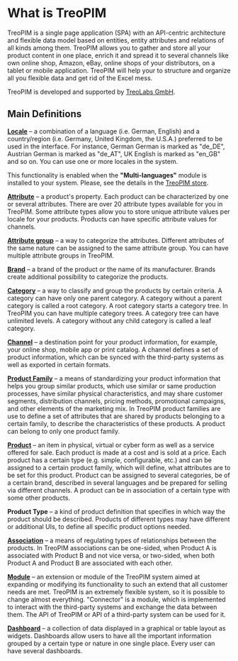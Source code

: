 # What is TreoPIM

TreoPIM is a single page application (SPA) with an API-centric architecture and flexible data model based on entities, entity attributes and relations of all kinds among them. TreoPIM allows you to gather and store all your product content in one place, enrich it and spread it to several channels like own online shop, Amazon, eBay, online shops of your distributors, on a tablet or mobile application. TreoPIM will help your to structure and organize all you flexible data and get rid of the Excel mess.

TreoPIM is developed and supported by [TreoLabs GmbH](https://treolabs.com).

## Main Definitions

[**Locale**](https://treopim.com/store/multi-languages) – a combination of a language (i.e. German, English) and a country/region (i.e. Germany, United Kingdom, the U.S.A.) preferred to be used in the interface. For instance, German German is marked as "de_DE", Austrian German is marked as "de_AT", UK English is marked as "en_GB" and so on. You can use one or more locales in the system. 

This functionality is enabled when the **"Multi-languages"** module is installed to your system. Please, see the details in the [TreoPIM store](https://treopim.com/store/multi-languages).

[**Attribute**](./attributes.md) – a product's property. Each product can be characterized by one or several attributes. There are over 20 attribute types available for you in TreoPIM. Some attribute types allow you to store unique attribute values per locale for your products. Products can have specific attribute values for channels.

[**Attribute group**](./attribute-groups.md) – a way to categorize the attributes. Different attributes of the same nature can be assigned to the same attribute group. You can have multiple attribute groups in TreoPIM.

[**Brand**](./brands.md) – a brand of the product or the name of its manufacturer. Brands create additional possibility to categorize the products.

[**Category**](./categories.md) – a way to classify and group the products by certain criteria. A category can have only one parent category. A category without a parent category is called a root category. A root category starts a category tree. In TreoPIM you can have multiple category trees. A category tree can have unlimited levels. A category without any child category is called a leaf category.

[**Channel**](./channels.md) – a destination point for your product information, for example, your online shop, mobile app or print catalog. A channel defines a set of product information, which can be synced with the third-party systems as well as exported in certain formats.

[**Product Family**](./product-families.md) – a means of standardizing your product information that helps you group similar products, which use similar or same production processes, have similar physical characteristics, and may share customer segments, distribution channels, pricing methods, promotional campaigns, and other elements of the marketing mix. In TreoPIM product families are use to define a set of attributes that are shared by products belonging to a certain family, to describe the characteristics of these products. A product can belong to only one product family.

[**Product**](./products.md) – an item in physical, virtual or cyber form as well as a service offered for sale. Each product is made at a cost and is sold at a price. Each product has a certain type (e.g. simple, configurable, etc.) and can be assigned to a certain product family, which will define, what attributes are to be set for this product. Product can be assigned to several categories, be of a certain brand, described in several languages and be prepared for selling via different channels. A product can be in association of a certain type with some other products.

**Product Type** – a kind of product definition that specifies in which way the product should be described. Products of different types may have different or additional UIs, to define all specific product options needed.

[**Association**](./associations.md) – a means of regulating types of relationships between the products. In TreoPIM associations can be one-sided, when Product A is associated with Product B and not vice versa, or two-sided, when both Product A and Product B are associated with each other.

[**Module**](https://treopim.com/store) – an extension or module of the TreoPIM system aimed at expanding or modifying its functionality to such an extend that all customer needs are met. TreoPIM is an extremely flexible system, so it is possible to change almost everything. "Connector" is a module, which is implemented to interact with the third-party systems and exchange the data between them. The API of TreoPIM or API of a third-party system can be used for it.

[**Dashboard**](./dashboards-and-dashlets.md) – a collection of data displayed in a graphical or table layout as widgets. Dashboards allow users to have all the important information grouped by a certain type or nature in one single place. Every user can have several dashboards.

